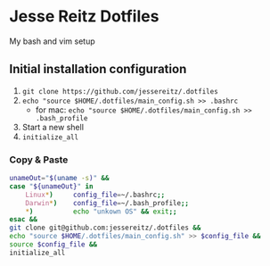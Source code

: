 # Jesse Reitz Dotfiles

My bash and vim setup

## Initial installation configuration
1. `git clone https://github.com/jessereitz/.dotfiles`
2. `echo "source $HOME/.dotfiles/main_config.sh >> .bashrc`
    * for mac: `echo "source $HOME/.dotfiles/main_config.sh >> .bash_profile`
3. Start a new shell
4. `initialize_all`

### Copy & Paste
```bash
unameOut="$(uname -s)" &&
case "${unameOut}" in
    Linux*)     config_file=~/.bashrc;;
    Darwin*)    config_file=~/.bash_profile;;
    *)          echo "unkown OS" && exit;;
esac &&
git clone git@github.com:jessereitz/.dotfiles &&
echo "source $HOME/.dotfiles/main_config.sh" >> $config_file &&
source $config_file &&
initialize_all
```
